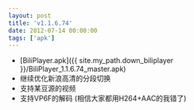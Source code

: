 ```yaml
---
layout: post
title: 'v1.1.6.74'
date: 2012-07-14 00:00:00
tags: ['apk']
---
```

- [BiliPlayer.apk]({{ site.my_path.down_biliplayer }}/BiliPlayer_1.1.6.74_master.apk)
- 继续优化新浪高清的分段切换
- 支持某豆源的视频
- 支持VP6F的解码 (相信大家都用H264+AAC的我错了)
